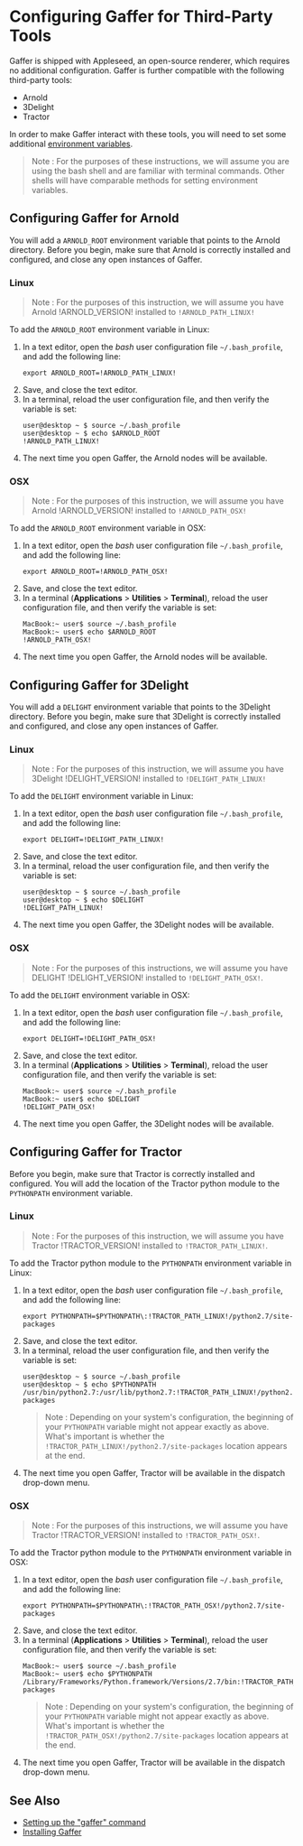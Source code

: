 # Configuring Gaffer for Third-Party Tools #

Gaffer is shipped with Appleseed, an open-source renderer, which requires no additional configuration. Gaffer is further compatible with the following third-party tools:
* Arnold
* 3Delight
* Tractor

In order to make Gaffer interact with these tools, you will need to set some additional [environment variables](../SettingUpGafferCommand/SettingUpGafferCommand.md).

> Note :
> For the purposes of these instructions, we will assume you are using the bash shell and are familiar with terminal commands. Other shells will have comparable methods for setting environment variables.


## Configuring Gaffer for Arnold ##

You will add a `ARNOLD_ROOT` environment variable that points to the Arnold directory. Before you begin, make sure that Arnold is correctly installed and configured, and close any open instances of Gaffer.

### Linux ###

> Note :
> For the purposes of this instruction, we will assume you have Arnold !ARNOLD_VERSION! installed to `!ARNOLD_PATH_LINUX!`

To add the `ARNOLD_ROOT` environment variable in Linux:

1. In a text editor, open the _bash_ user configuration file `~/.bash_profile`, and add the following line:
    ```
    export ARNOLD_ROOT=!ARNOLD_PATH_LINUX!
    ```
2. Save, and close the text editor.
3. In a terminal, reload the user configuration file, and then verify the variable is set:
    ```shell
    user@desktop ~ $ source ~/.bash_profile
    user@desktop ~ $ echo $ARNOLD_ROOT
    !ARNOLD_PATH_LINUX!
    ```
4. The next time you open Gaffer, the Arnold nodes will be available.
    <!-- ![Arnold node menu](images/arnoldNodes.png) -->

### OSX ###

> Note :
> For the purposes of this instruction, we will assume you have Arnold !ARNOLD_VERSION! installed to `!ARNOLD_PATH_OSX!`

To add the `ARNOLD_ROOT` environment variable in OSX:

1. In a text editor, open the _bash_ user configuration file `~/.bash_profile`, and add the following line:
    ```
    export ARNOLD_ROOT=!ARNOLD_PATH_OSX!
    ```
2. Save, and close the text editor.
3. In a terminal (**Applications** > **Utilities** > **Terminal**), reload the user configuration file, and then verify the variable is set:
    ```shell
    MacBook:~ user$ source ~/.bash_profile
    MacBook:~ user$ echo $ARNOLD_ROOT
    !ARNOLD_PATH_OSX!
    ```
4. The next time you open Gaffer, the Arnold nodes will be available.
    <!-- ![Arnold node menu](images/arnoldNodes.png) -->


## Configuring Gaffer for 3Delight ##

You will add a `DELIGHT` environment variable that points to the 3Delight directory. Before you begin, make sure that 3Delight is correctly installed and configured, and close any open instances of Gaffer.

### Linux ###

> Note :
> For the purposes of this instruction, we will assume you have 3Delight !DELIGHT_VERSION! installed to `!DELIGHT_PATH_LINUX!`

To add the `DELIGHT` environment variable in Linux:

1. In a text editor, open the _bash_ user configuration file `~/.bash_profile`, and add the following line:
    ```
    export DELIGHT=!DELIGHT_PATH_LINUX!
    ```
2. Save, and close the text editor.
3. In a terminal, reload the user configuration file, and then verify the variable is set:
    ```shell
    user@desktop ~ $ source ~/.bash_profile
    user@desktop ~ $ echo $DELIGHT
    !DELIGHT_PATH_LINUX!
    ```
4. The next time you open Gaffer, the 3Delight nodes will be available.
    <!-- ![Delight node menu](images/delightNodes.png) -->

### OSX ###

> Note :
> For the purposes of this instructions, we will assume you have DELIGHT !DELIGHT_VERSION! installed to `!DELIGHT_PATH_OSX!`.

To add the `DELIGHT` environment variable in OSX:

1. In a text editor, open the _bash_ user configuration file `~/.bash_profile`, and add the following line:
    ```
    export DELIGHT=!DELIGHT_PATH_OSX!
    ```
2. Save, and close the text editor.
3. In a terminal (**Applications** > **Utilities** > **Terminal**), reload the user configuration file, and then verify the variable is set:
    ```shell
    MacBook:~ user$ source ~/.bash_profile
    MacBook:~ user$ echo $DELIGHT
    !DELIGHT_PATH_OSX!
    ```
4. The next time you open Gaffer, the 3Delight nodes will be available.
    <!-- ![Delight node menu](images/delightNodes.png) -->


## Configuring Gaffer for Tractor ##

Before you begin, make sure that Tractor is correctly installed and configured.
You will add the location of the Tractor python module to the `PYTHONPATH` environment variable.


### Linux ###

> Note :
> For the purposes of this instruction, we will assume you have Tractor !TRACTOR_VERSION! installed to `!TRACTOR_PATH_LINUX!`.

To add the Tractor python module to the `PYTHONPATH` environment variable in Linux:

1. In a text editor, open the _bash_ user configuration file `~/.bash_profile`, and add the following line:
    ```
    export PYTHONPATH=$PYTHONPATH\:!TRACTOR_PATH_LINUX!/python2.7/site-packages
    ```
2. Save, and close the text editor.
3. In a terminal, reload the user configuration file, and then verify the variable is set:
    ```shell
    user@desktop ~ $ source ~/.bash_profile
    user@desktop ~ $ echo $PYTHONPATH
    /usr/bin/python2.7:/usr/lib/python2.7:!TRACTOR_PATH_LINUX!/python2.7/site-packages
    ```
    > Note :
    > Depending on your system's configuration, the beginning of your `PYTHONPATH` variable might not appear exactly as above. What's important is whether the `!TRACTOR_PATH_LINUX!/python2.7/site-packages` location appears at the end.
4. The next time you open Gaffer, Tractor will be available in the dispatch drop-down menu.
    <!-- ![Tractor dispatch](images/tractorDispatch.png) -->

### OSX ###

> Note :
> For the purposes of this instructions, we will assume you have Tractor !TRACTOR_VERSION! installed to `!TRACTOR_PATH_OSX!`.

To add the Tractor python module to the `PYTHONPATH` environment variable in OSX:

1. In a text editor, open the _bash_ user configuration file `~/.bash_profile`, and add the following line:
    ```
    export PYTHONPATH=$PYTHONPATH\:!TRACTOR_PATH_OSX!/python2.7/site-packages
    ```
2. Save, and close the text editor.
3. In a terminal (**Applications** > **Utilities** > **Terminal**), reload the user configuration file, and then verify the variable is set:
    ```shell
    MacBook:~ user$ source ~/.bash_profile
    MacBook:~ user$ echo $PYTHONPATH
    /Library/Frameworks/Python.framework/Versions/2.7/bin:!TRACTOR_PATH_OSX!/python2.7/site-packages
    ```
    > Note :
    > Depending on your system's configuration, the beginning of your `PYTHONPATH` variable might not appear exactly as above. What's important is whether the `!TRACTOR_PATH_OSX!/python2.7/site-packages` location appears at the end.
4. The next time you open Gaffer, Tractor will be available in the dispatch drop-down menu.
    <!-- ![Tractor dispatch](images/tractorDispatch.png) -->


## See Also ##

* [Setting up the "gaffer" command](../SettingUpGafferCommand/SettingUpGafferCommand.md)
* [Installing Gaffer](../InstallingGaffer/InstallingGaffer.md)
